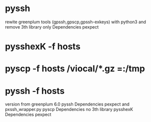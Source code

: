 # pyssh
rewite greenplum tools (gpssh,gpscp,gpssh-exkeys) with python3 and remove 3th library only Dependencies pexpect

# pysshexK -f hosts
# pyscp -f hosts /viocal/*.gz  =:/tmp
# pyssh -f hosts
version  from greenplum 6.0
pyssh  Dependencies pexpect and pxssh_wrapper.py
pyscp  Dependencies no 3th library
pysshexK Dependencies pexpect 
